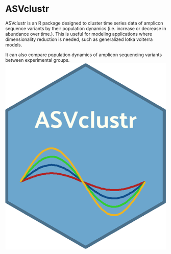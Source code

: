 # ASVclustr
ASVclustr is an R package designed to cluster time series data of amplicon sequence variants by their population dynamics (i.e. increase or decrease in
abundance over time.). This is useful for modeling applications where dimensionality reduction is needed, such as generalized lotka volterra models.

It can also compare population dynamics of amplicon sequencing variants between experimental groups.
![ASVclustr](ASVclustr.png)

